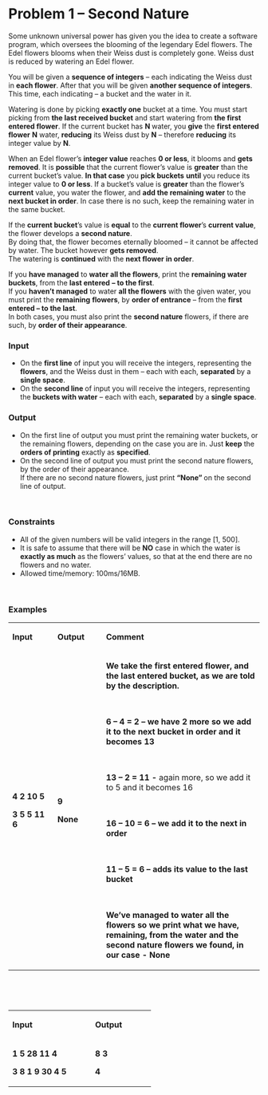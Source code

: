 <h1>Problem 1 &ndash; Second Nature</h1>
<p>Some unknown universal power has given you the idea to create a software program, which oversees the blooming of the legendary Edel flowers. The Edel flowers blooms when their Weiss dust is completely gone. Weiss dust is reduced by watering an Edel flower.</p>
<p>You will be given a <strong>sequence of integers</strong> &ndash; each indicating the Weiss dust in <strong>each flower</strong>. After that you will be given <strong>another sequence of integers</strong>. This time, each indicating &ndash; a bucket and the water in it.</p>
<p>Watering is done by picking <strong>exactly one</strong> bucket at a time. You must start picking from <strong>the last received bucket</strong> and start watering from <strong>the first entered flower</strong>. If the current bucket has <strong>N </strong>water, you <strong>give</strong> the <strong>first entered flower</strong> <strong>N</strong> water, <strong>reducing</strong> its Weiss dust by <strong>N</strong> &ndash; therefore <strong>reducing</strong> its integer value by <strong>N</strong>.</p>
<p>When an Edel flower&rsquo;s <strong>integer value</strong> reaches <strong>0 or less</strong>, it blooms and <strong>gets removed</strong>. It is <strong>possible</strong> that the current flower&rsquo;s value is <strong>greater</strong> than the current bucket&rsquo;s value. <strong>In that case</strong> you <strong>pick buckets</strong> <strong>until</strong> you reduce its integer value to <strong>0 or less</strong>. If a bucket&rsquo;s value is <strong>greater</strong> than the flower&rsquo;s <strong>current</strong> value, you water the flower, and <strong>add the remaining water</strong> to the <strong>next bucket in order</strong>. In case there is no such, keep the remaining water in the same bucket.</p>
<p>If the <strong>current bucket</strong>&rsquo;s value is <strong>equal</strong> to the <strong>current flower</strong>&rsquo;s <strong>current value</strong>, the flower develops a <strong>second nature</strong>. <br /> By doing that, the flower becomes eternally bloomed &ndash; it cannot be affected by water. The bucket however <strong>gets removed</strong>.<br /> The watering is <strong>continued</strong> with the <strong>next flower in order</strong>.</p>
<p>If you <strong>have managed</strong> to <strong>water all the flowers</strong>, print the <strong>remaining water buckets</strong>, from the <strong>last entered</strong> <strong>&ndash; to the first</strong>. <br /> If you <strong>haven&rsquo;t managed</strong> to water <strong>all the flowers</strong> with the given water, you must print the <strong>remaining</strong> <strong>flowers</strong>, by <strong>order of entrance</strong> &ndash; from the <strong>first entered &ndash; to the last</strong>. <br /> In both cases, you must also print the <strong>second nature</strong> flowers, if there are such, by <strong>order of their appearance</strong>.</p>
<h3>Input</h3>
<ul>
<li>On the <strong>first line</strong> of input you will receive the integers, representing the <strong>flowers</strong>, and the Weiss dust in them &ndash; each with each, <strong>separated</strong> by a <strong>single space</strong>.</li>
<li>On the <strong>second line </strong>of input you will receive the integers, representing the <strong>buckets with water</strong> &ndash; each with each, <strong>separated</strong> by a <strong>single space</strong>.</li>
</ul>
<h3>Output</h3>
<ul>
<li>On the first line of output you must print the remaining water buckets, or the remaining flowers, depending on the case you are in. Just <strong>keep</strong> the <strong>orders of printing</strong> exactly as <strong>specified</strong>.</li>
<li>On the second line of output you must print the second nature flowers, by the order of their appearance.<br /> If there are no second nature flowers, just print <strong>&ldquo;None&rdquo; </strong>on the second line of output.</li>
</ul>
<p>&nbsp;</p>
<h3>Constraints</h3>
<ul>
<li>All of the given numbers will be valid integers in the range [1, 500].</li>
<li>It is safe to assume that there will be <strong>NO</strong> case in which the water is <strong>exactly as much</strong> as the flowers&rsquo; values, so that at the end there are no flowers and no water.</li>
<li>Allowed time/memory: 100ms/16MB.</li>
</ul>
<p>&nbsp;</p>
<h3>Examples</h3>
<table width="679">
<tbody>
<tr>
<td width="103">
<p><strong><strong>Input</strong></strong></p>
</td>
<td width="104">
<p><strong><strong>Output</strong></strong></p>
</td>
<td width="472">
<p><strong><strong>Comment</strong></strong></p>
</td>
</tr>
<tr>
<td width="103">
<p><strong>4 2 10 5</strong></p>
<p><strong>3 5 5 11 6</strong></p>
</td>
<td width="104">
<p><strong>9</strong></p>
<p><strong>None</strong></p>
</td>
<td width="472">
<p><strong>We take the first entered flower, and the last entered bucket, as we are told by the description.</strong></p>
<p><strong>&nbsp;</strong></p>
<p><strong><strong>6 &ndash; 4 = 2 </strong></strong><strong>&ndash; we have </strong><strong><strong>2</strong></strong><strong> more so we add it to the next bucket in order and it becomes </strong><strong><strong>13</strong></strong></p>
<p><strong>&nbsp;</strong></p>
<p><strong><strong>13 &ndash; 2 = 11</strong></strong><strong> - </strong>again more, so we add it to 5 and it becomes 16</p>
<p>&nbsp;</p>
<p><strong><strong>16 &ndash; 10 = 6 </strong></strong><strong>&ndash; we add it to the next in order </strong></p>
<p><strong>&nbsp;</strong></p>
<p><strong><strong>11 &ndash; 5 = 6</strong></strong><strong> &ndash; adds its value to the last bucket</strong></p>
<p><strong><strong>&nbsp;</strong></strong></p>
<p><strong>We&rsquo;ve managed to water all the flowers so we print what we have, remaining, from the water and the second nature flowers we found, in our case - </strong><strong><strong>None</strong></strong></p>
</td>
</tr>
</tbody>
</table>
<p>&nbsp;</p>
<p>&nbsp;</p>
<table width="254">
<tbody>
<tr>
<td width="150">
<p><strong><strong>Input</strong></strong></p>
</td>
<td width="104">
<p><strong><strong>Output</strong></strong></p>
</td>
</tr>
<tr>
<td width="150">
<p><strong>1 5 28 11 4</strong></p>
<p><strong>3 8 1 9 30 4 5</strong></p>
</td>
<td width="104">
<p><strong>8 3</strong></p>
<p><strong>4</strong></p>
</td>
</tr>
</tbody>
</table>
<p>&nbsp;</p>
<p>&nbsp;</p>